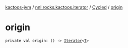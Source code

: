 [kactoos-jvm](../../index.md) / [nnl.rocks.kactoos.iterator](../index.md) / [Cycled](index.md) / [origin](./origin.md)

# origin

`private val origin: () -> `[`Iterator`](https://kotlinlang.org/api/latest/jvm/stdlib/kotlin.collections/-iterator/index.html)`<`[`T`](index.md#T)`>`
